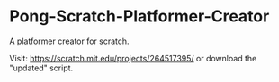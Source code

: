 # Pong-Scratch-Platformer-Creator
A platformer creator for scratch.

Visit: https://scratch.mit.edu/projects/264517395/ or download the "updated" script.
